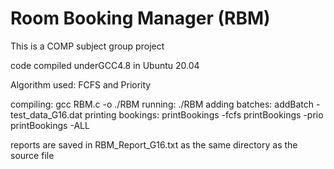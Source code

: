 # Room Booking Manager (RBM)

This is a COMP subject group project

code compiled underGCC4.8 in Ubuntu 20.04

Algorithm used: FCFS and Priority

compiling:          gcc RBM.c -o ./RBM
running:            ./RBM
adding batches:     addBatch -test_data_G16.dat
printing bookings:  printBookings -fcfs
                    printBookings -prio
                    printBookings -ALL

reports are saved in RBM_Report_G16.txt as the same directory as the source file
